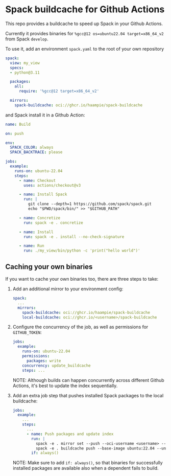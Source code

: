 # Spack buildcache for Github Actions

This repo provides a buildcache to speed up Spack in your Github Actions.

Currently it provides binaries for `%gcc@12 os=ubuntu22.04 target=x86_64_v2` from Spack `develop`.

To use it, add an environment `spack.yaml` to the root of your own repository

```yaml
spack:
  view: my_view
  specs:
  - python@3.11

  packages:
    all:
      require: '%gcc@12 target=x86_64_v2'

  mirrors:
    spack-buildcache: oci://ghcr.io/haampie/spack-buildcache
```

and Spack install it in a Github Action:

```yaml
name: Build

on: push

env:
  SPACK_COLOR: always
  SPACK_BACKTRACE: please

jobs:
  example:
    runs-on: ubuntu-22.04
    steps:
      - name: Checkout
        uses: actions/checkout@v3

      - name: Install Spack
        run: |
          git clone --depth=1 https://github.com/spack/spack.git
          echo "$PWD/spack/bin/" >> "$GITHUB_PATH"

      - name: Concretize
        run: spack -e . concretize

      - name: Install
        run: spack -e . install --no-check-signature

      - name: Run
        run: ./my_view/bin/python -c 'print("hello world")'
```

## Caching your own binaries

If you want to cache your own binaries too, there are three steps to take:

1. Add an additional mirror to your environment config:

   ```yaml
   spack:
     ...
     mirrors:
       spack-buildcache: oci://ghcr.io/haampie/spack-buildcache
       local-buildcache: oci://ghcr.io/<username>/spack-buildcache
   ```

2. Configure the concurrency of the job, as well as permissions for
   `GITHUB_TOKEN`:

   ```yaml
   jobs:
     example:
       runs-on: ubuntu-22.04
       permissions:
         packages: write
       concurrency: update_buildcache
       steps: ...
   ```
   NOTE: Although builds can happen concurrently across different Github
   Actions, it's best to update the index sequentially.

3. Add an extra job step that pushes installed Spack packages to the local
   buildcache:

   ```yaml
   jobs:
     example:
       ...
       steps:
         ...
         - name: Push packages and update index
           run: |
             spack -e . mirror set --push --oci-username <username> --oci-password "${{ secrets.GITHUB_TOKEN }}" local-buildcache
             spack -e . buildcache push --base-image ubuntu:22.04 --unsigned --update-index local-buildcache
           if: always()
   ```
   NOTE: Make sure to add `if: always()`, so that binaries for successfully
   installed packages are available also when a dependent fails to build.


